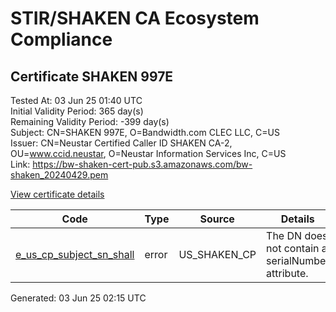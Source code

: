 # STIR/SHAKEN CA Ecosystem Compliance

## Certificate SHAKEN 997E

Tested At: 03 Jun 25 01:40 UTC\
Initial Validity Period: 365 day(s)\
Remaining Validity Period: -399 day(s)\
Subject: CN=SHAKEN 997E, O=Bandwidth.com CLEC LLC, C=US\
Issuer: CN=Neustar Certified Caller ID SHAKEN CA-2, OU=www.ccid.neustar, O=Neustar Information Services Inc, C=US\
Link: https://bw-shaken-cert-pub.s3.amazonaws.com/bw-shaken_20240429.pem

[View certificate details](https://x509.io/?cert=MIIDCzCCArCgAwIBAgIUP9XEV0oGwh9UpDDQDhnnEj2OLxQwCgYIKoZIzj0EAwIwgYUxCzAJBgNVBAYTAlVTMSkwJwYDVQQKDCBOZXVzdGFyIEluZm9ybWF0aW9uIFNlcnZpY2VzIEluYzEZMBcGA1UECwwQd3d3LmNjaWQubmV1c3RhcjEwMC4GA1UEAwwnTmV1c3RhciBDZXJ0aWZpZWQgQ2FsbGVyIElEIFNIQUtFTiBDQS0yMB4XDTIzMDQzMDIyMjQwOVoXDTI0MDQyOTIyMjQwOVowRDELMAkGA1UEBhMCVVMxHzAdBgNVBAoMFkJhbmR3aWR0aC5jb20gQ0xFQyBMTEMxFDASBgNVBAMMC1NIQUtFTiA5OTdFMFkwEwYHKoZIzj0CAQYIKoZIzj0DAQcDQgAEEhoRl3Z59SPppr1Azp5CkIBH%2BlEUSoFlFH0%2FRFlWRFmRs3SIXeC0B2SPMq90kmUjSi9FjjZtc7QbhX6YLRiPMqOCATwwggE4MBYGCCsGAQUFBwEaBAowCKAGFgQ5OTdFMAwGA1UdEwEB%2FwQCMAAwHwYDVR0jBBgwFoAUgk4V%2F%2F6famdR5MiXx210w%2FxlRXgwFwYDVR0gBBAwDjAMBgpghkgBhv8JAQEDMIGmBgNVHR8EgZ4wgZswgZigOqA4hjZodHRwczovL2F1dGhlbnRpY2F0ZS1hcGkuaWNvbmVjdGl2LmNvbS9kb3dubG9hZC92MS9jcmyiWqRYMFYxFDASBgNVBAcMC0JyaWRnZXdhdGVyMQswCQYDVQQIDAJOSjETMBEGA1UEAwwKU1RJLVBBIENSTDELMAkGA1UEBhMCVVMxDzANBgNVBAoMBlNUSS1QQTAdBgNVHQ4EFgQUeJhB2KaPm4toVKEBrRQWJk%2FUSPwwDgYDVR0PAQH%2FBAQDAgeAMAoGCCqGSM49BAMCA0kAMEYCIQDwFdvGn%2B1OKDI7ow30tsorqB0z1c4yKFsmnsr2reBugQIhAN5LSpEhSVXC7yVOj4JntXXQTqzCvxgUk0NYjeuTSrz0)

| Code | Type | Source | Details |
|------|------|--------|---------|
| [e_us_cp_subject_sn_shall](../../ISSUES/e_us_cp_subject_sn_shall/README.md) | error | US_SHAKEN_CP | The DN does not contain a serialNumber attribute. |


Generated: 03 Jun 25 02:15 UTC